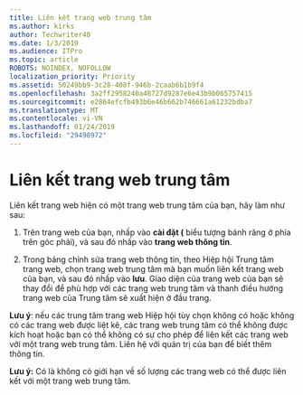 ```yaml
---
title: Liên kết trang web trung tâm
ms.author: kirks
author: Techwriter40
ms.date: 1/3/2019
ms.audience: ITPro
ms.topic: article
ROBOTS: NOINDEX, NOFOLLOW
localization_priority: Priority
ms.assetid: 50249bb9-3c28-408f-946b-2caab6b1b9f4
ms.openlocfilehash: 3a2ff2958240a48727d9287e6e43b9b065757415
ms.sourcegitcommit: e2864efcfb493b6e46b662b746661a61232bdba7
ms.translationtype: MT
ms.contentlocale: vi-VN
ms.lasthandoff: 01/24/2019
ms.locfileid: "29498972"
---
```

# <a name="associate-a-hub-site"></a>Liên kết trang web trung tâm

Liên kết trang web hiện có một trang web trung tâm của bạn, hãy làm như sau:
  
1. Trên trang web của bạn, nhấp vào **cài đặt (** biểu tượng bánh răng ở phía trên góc phải), và sau đó nhấp vào **trang web thông tin**. 
    
2. Trong bảng chỉnh sửa trang web thông tin, theo Hiệp hội Trung tâm trang web, chọn trang web trung tâm mà bạn muốn liên kết trang web của bạn, và sau đó nhấp vào **lưu**. Giao diện của trang web của bạn sẽ thay đổi để phù hợp với các trang web trung tâm và thanh điều hướng trang web của Trung tâm sẽ xuất hiện ở đầu trang. 
    
 **Lưu ý**: nếu các trung tâm trang web Hiệp hội tùy chọn không có hoặc không có các trang web được liệt kê, các trang web trung tâm có thể không được kích hoạt hoặc bạn có thể không có sự cho phép để liên kết các trang web với một trang web trung tâm. Liên hệ với quản trị của bạn để biết thêm thông tin. 
  
 **Lưu ý:** Có là không có giới hạn về số lượng các trang web có thể được liên kết với một trang web trung tâm. 
  


